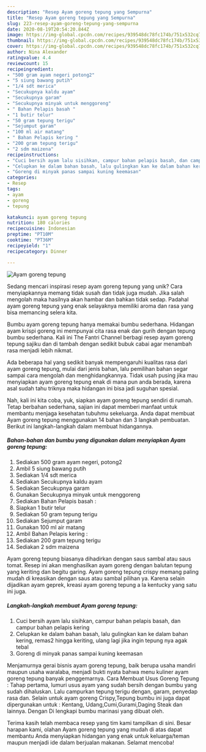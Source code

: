 ```yaml
---
description: "Resep Ayam goreng tepung yang Sempurna"
title: "Resep Ayam goreng tepung yang Sempurna"
slug: 223-resep-ayam-goreng-tepung-yang-sempurna
date: 2020-08-19T20:54:20.844Z
image: https://img-global.cpcdn.com/recipes/939548dc78fc174b/751x532cq70/ayam-goreng-tepung-foto-resep-utama.jpg
thumbnail: https://img-global.cpcdn.com/recipes/939548dc78fc174b/751x532cq70/ayam-goreng-tepung-foto-resep-utama.jpg
cover: https://img-global.cpcdn.com/recipes/939548dc78fc174b/751x532cq70/ayam-goreng-tepung-foto-resep-utama.jpg
author: Nina Alexander
ratingvalue: 4.4
reviewcount: 15
recipeingredient:
- "500 gram ayam negeri potong2"
- "5 siung bawang putih"
- "1/4 sdt merica"
- "Secukupnya kaldu ayam"
- "Secukupnya garam"
- "Secukupnya minyak untuk menggoreng"
- " Bahan Pelapis basah "
- "1 butir telur"
- "50 gram tepung terigu"
- "Sejumput garam"
- "100 ml air matang"
- " Bahan Pelapis kering "
- "200 gram tepung terigu"
- "2 sdm maizena"
recipeinstructions:
- "Cuci bersih ayam lalu sisihkan, campur bahan pelapis basah, dan campur bahan pelapis kering"
- "Celupkan ke dalam bahan basah, lalu gulingkan kan ke dalam bahan kering, remas2 hingga keriting, ulang lagi jika ingin tepung nya agak tebal"
- "Goreng di minyak panas sampai kuning keemasan"
categories:
- Resep
tags:
- ayam
- goreng
- tepung

katakunci: ayam goreng tepung 
nutrition: 180 calories
recipecuisine: Indonesian
preptime: "PT10M"
cooktime: "PT36M"
recipeyield: "1"
recipecategory: Dinner

---
```



![Ayam goreng tepung](https://img-global.cpcdn.com/recipes/939548dc78fc174b/751x532cq70/ayam-goreng-tepung-foto-resep-utama.jpg)

Sedang mencari inspirasi resep ayam goreng tepung yang unik? Cara menyiapkannya memang tidak susah dan tidak juga mudah. Jika salah mengolah maka hasilnya akan hambar dan bahkan tidak sedap. Padahal ayam goreng tepung yang enak selayaknya memiliki aroma dan rasa yang bisa memancing selera kita.

Bumbu ayam goreng tepung hanya memakai bumbu sederhana. Hidangan ayam krispi goreng ini mempunyai cita rasa enak dan gurih dengan tepung bumbu sederhana. Kali ini The Fantri Channel berbagi resep ayam goreng tepung sajiku dan di tambah dengan sedikit bubuk cabai agar menambah rasa menjadi lebih nikmat.

Ada beberapa hal yang sedikit banyak mempengaruhi kualitas rasa dari ayam goreng tepung, mulai dari jenis bahan, lalu pemilihan bahan segar sampai cara mengolah dan menghidangkannya. Tidak usah pusing jika mau menyiapkan ayam goreng tepung enak di mana pun anda berada, karena asal sudah tahu triknya maka hidangan ini bisa jadi suguhan spesial.


Nah, kali ini kita coba, yuk, siapkan ayam goreng tepung sendiri di rumah. Tetap berbahan sederhana, sajian ini dapat memberi manfaat untuk membantu menjaga kesehatan tubuhmu sekeluarga. Anda dapat membuat Ayam goreng tepung menggunakan 14 bahan dan 3 langkah pembuatan. Berikut ini langkah-langkah dalam membuat hidangannya.

<!--inarticleads1-->

##### Bahan-bahan dan bumbu yang digunakan dalam menyiapkan Ayam goreng tepung:

1. Sediakan 500 gram ayam negeri, potong2
1. Ambil 5 siung bawang putih
1. Sediakan 1/4 sdt merica
1. Sediakan Secukupnya kaldu ayam
1. Sediakan Secukupnya garam
1. Gunakan Secukupnya minyak untuk menggoreng
1. Sediakan  Bahan Pelapis basah :
1. Siapkan 1 butir telur
1. Sediakan 50 gram tepung terigu
1. Sediakan Sejumput garam
1. Gunakan 100 ml air matang
1. Ambil  Bahan Pelapis kering :
1. Sediakan 200 gram tepung terigu
1. Sediakan 2 sdm maizena


Ayam goreng tepung biasanya dihadirkan dengan saus sambal atau saus tomat. Resep ini akan menghasilkan ayam goreng dengan balutan tepung yang keriting dan begitu garing. Ayam goreng tepung crispy memang paling mudah di kreasikan dengan saus atau sambal pilihan ya. Karena selain dijadikan ayam geprek, kreasi ayam goreng tepung a la kentucky yang satu ini juga. 

<!--inarticleads2-->

##### Langkah-langkah membuat Ayam goreng tepung:

1. Cuci bersih ayam lalu sisihkan, campur bahan pelapis basah, dan campur bahan pelapis kering
1. Celupkan ke dalam bahan basah, lalu gulingkan kan ke dalam bahan kering, remas2 hingga keriting, ulang lagi jika ingin tepung nya agak tebal
1. Goreng di minyak panas sampai kuning keemasan


Menjamurnya gerai bisnis ayam goreng tepung, baik berupa usaha mandiri maupun usaha waralaba, menjadi bukti nyata bahwa menu kuliner ayam goreng tepung banyak penggemarnya. Cara Membuat Usus Goreng Tepung : Tahap pertama, lumuri usus ayam yang sudah bersih dengan bumbu yang sudah dihaluskan. Lalu campurkan tepung terigu dengan, garam, penyedap rasa dan. Selain untuk ayam goreng Crispy,Tepung bumbu ini juga dapat dipergunakan untuk : Kentang, Udang,Cumi,Gurami,Daging Steak dan lainnya. Dengan Di lengkapi bumbu marinasi yang dibuat oleh. 

Terima kasih telah membaca resep yang tim kami tampilkan di sini. Besar harapan kami, olahan Ayam goreng tepung yang mudah di atas dapat membantu Anda menyiapkan hidangan yang enak untuk keluarga/teman maupun menjadi ide dalam berjualan makanan. Selamat mencoba!
